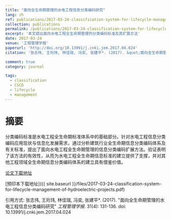 ```yaml
---
title: "面向全生命期管理的水电工程信息分类编码研究"
lang: zh
ref: publications/2017-03-24-classification-system-for-lifecycle-management-of-hydroelectric-projects
collection: publications
permalink: /publications/2017-03-24-classification-system-for-lifecycle-management-of-hydroelectric-projects
excerpt: '本文提出面向水电工程全生命期管理的分类编码标准及其扩展方法'
date: 2017-03-24
venue: '工程管理学报'
paperurl: 'http://doi.org/10.13991/j.cnki.jem.2017.04.024'
citation: '张志伟, 王珩玮, 林佳瑞, 冯奕, 张建平*. (2017). &quot;面向全生命期管理的水电工程信息分类编码研究&quot; <i>工程管理学报</i>. 31(4): 131-136. doi: 10.13991/j.cnki.jem.2017.04.024'

comment: true
category: journal

tags: 
  - classification
  - CSCD
  - lifecycle
  - management
---
```



摘要
====

分类编码标准是水电工程全生命期标准体系中的基础部分。针对水电工程信息分类编码应用现状与信息化发展需求，通过分析建筑行业全生命期信息分类编码体系及有关标准，提出了面向水电工程全生命期管理的信息分类编码扩展方法。验证表明了该方法的有效性，从而为水电工程全生命期信息标准的建立提供了支撑，并对其他工程领域全生命期信息分类编码体系的建立具有借鉴价值。

[论文下载地址](http://doi.org/10.13991/j.cnki.jem.2017.04.024)

[预印本下载地址]({{ site.baseurl }}/files/2017-03-24-classification-system-for-lifecycle-management-of-hydroelectric-projects.pdf)

引用方式: 张志伟, 王珩玮, 林佳瑞, 冯奕, 张建平*. (2017). &quot;面向全生命期管理的水电工程信息分类编码研究&quot; <i>工程管理学报</i>. 31(4): 131-136. doi: 10.13991/j.cnki.jem.2017.04.024